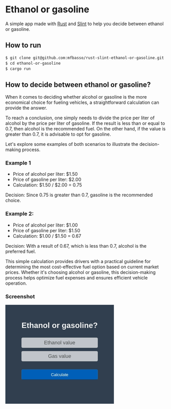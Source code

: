 # Ethanol or gasoline

A simple app made with [Rust](https://www.rust-lang.org/) and [Slint](https://slint.rs) to help you decide between ethanol or gasoline.

## How to run

```bash
$ git clone git@github.com:mfbasso/rust-slint-ethanol-or-gasoline.git
$ cd ethanol-or-gasoline
$ cargo run
```

## How to decide between ethanol or gasoline?

When it comes to deciding whether alcohol or gasoline is the more economical choice for fueling vehicles, a straightforward calculation can provide the answer.

To reach a conclusion, one simply needs to divide the price per liter of alcohol by the price per liter of gasoline. If the result is less than or equal to 0.7, then alcohol is the recommended fuel. On the other hand, if the value is greater than 0.7, it is advisable to opt for gasoline.

Let's explore some examples of both scenarios to illustrate the decision-making process.

### Example 1

- Price of alcohol per liter: $1.50
- Price of gasoline per liter: $2.00
- Calculation: $1.50 / $2.00 = 0.75

Decision: Since 0.75 is greater than 0.7, gasoline is the recommended choice.

### Example 2:

- Price of alcohol per liter: $1.00
- Price of gasoline per liter: $1.50
- Calculation: $1.00 / $1.50 = 0.67

Decision: With a result of 0.67, which is less than 0.7, alcohol is the preferred fuel.

This simple calculation provides drivers with a practical guideline for determining the most cost-effective fuel option based on current market prices. Whether it's choosing alcohol or gasoline, this decision-making process helps optimize fuel expenses and ensures efficient vehicle operation.

### Screenshot

![Ethanol or Gasoline](screenshot.png)
